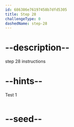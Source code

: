 ```yaml
---
id: 686386e76197458b7dfd5305
title: Step 28
challengeType: 0
dashedName: step-28
---
```


# --description--

step 28 instructions

# --hints--

Test 1

```js

```

# --seed--